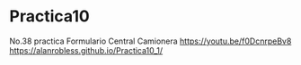 # Practica10
No.38 practica Formulario Central Camionera https://youtu.be/f0DcnrpeBv8 https://alanrobless.github.io/Practica10_1/
